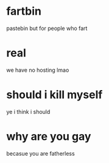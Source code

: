 # fartbin
pastebin but for people who fart
# real
we have no hosting lmao

# should i kill myself
ye i think i should

# why are you gay
becasue you are fatherless
